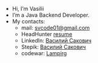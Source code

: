 - Hi, I’m Vasilii
- I’m a Java Backend Developer.
- My contacts:
  - mail: svcode01@gmail.com
  - HeadHunter [resume](https://spb.hh.ru/applicant/resumes/view?resume=22e484f6ff0b81c6ae0039ed1f713442533247)
  - LinkedIn: [Василий Сакович](https://linkedin.com/in/василий-сакович-17540b25b)
  - Stepik: [Василий Сакович](https://stepik.org/users/78820054)
  - codewar: [Lampirg](https://www.codewars.com/users/Lampirg)
<!---
Lampirg/Lampirg is a ✨ special ✨ repository because its `README.md` (this file) appears on your GitHub profile.
You can click the Preview link to take a look at your changes.
--->
